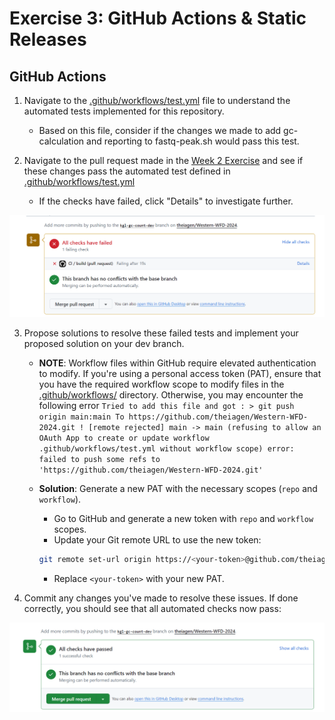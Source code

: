 # Exercise 3: GitHub Actions & Static Releases
## GitHub Actions
1. Navigate to the [.github/workflows/test.yml](https://github.com/theiagen/Western-WFD-2024/blob/main/.github/workflows/test.yml) file to understand the automated tests implemented for this repository.
    - Based on this file, consider if the changes we made to add gc-calculation and reporting to fastq-peak.sh would pass this test.
    
2. Navigate to the pull request made in the [Week 2 Exercise](https://github.com/theiagen/Western-WFD-2024/blob/main/exercises/exercise02.md) and see if these changes pass the automated test defined in [.github/workflows/test.yml](https://github.com/theiagen/Western-WFD-2024/blob/main/.github/workflows/test.yml)
    - If the checks have failed, click "Details" to investigate further.
<p align="center">
  <img src="../images/e3-2.png" width="1000" class="center">
</p>

3. Propose solutions to resolve these failed tests and implement your proposed solution on your dev branch.

    - **NOTE**: Workflow files within GitHub require elevated authentication to modify. If you're using a personal access token (PAT), ensure that you have the required workflow scope to modify files in the [.github/workflows/](https://github.com/theiagen/Western-WFD-2024/blob/main/.github/workflows/) directory. Otherwise, you may encounter the following error ```Tried to add this file and got : > git push origin main:main
To https://github.com/theiagen/Western-WFD-2024.git
 ! [remote rejected] main -> main (refusing to allow an OAuth App to create or update workflow .github/workflows/test.yml without workflow scope)
error: failed to push some refs to 'https://github.com/theiagen/Western-WFD-2024.git'```

    - **Solution**: Generate a new PAT with the necessary scopes (`repo` and `workflow`).
       - Go to GitHub and generate a new token with `repo` and `workflow` scopes.
       - Update your Git remote URL to use the new token:
       ```bash
       git remote set-url origin https://<your-token>@github.com/theiagen/Western-WFD-2024.git
       ```
       - Replace `<your-token>` with your new PAT.


4. Commit any changes you've made to resolve these issues. If done correctly, you should see that all automated checks now pass:
<p align="center">
  <img src="../images/e3-4.png" width="1000" class="center">
</p>


[^1]:
